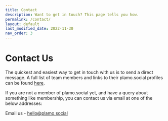 ```yaml
---
title: Contact
description: Want to get in touch? This page tells you how.
permalink: /contact/
layout: default
last_modified_date: 2022-11-30
nav_order: 3
---
```


# Contact Us

The quickest and easiest way to get in touch with us is to send a direct message. A full list of team members and links to their plamo.social profiles can be found [here](/team).

If you are not a member of plamo.social yet, and have a query about something like membership, you can contact us via email at one of the below addresses:

Email us - [hello@plamo.social](mailto:hello@plamo.social)